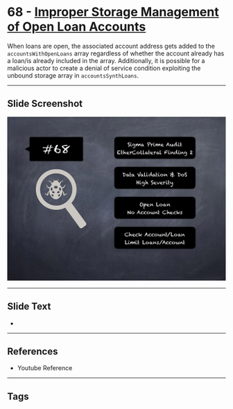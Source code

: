 
# 68 - [Improper Storage Management of Open Loan Accounts](./Improper%20Storage%20Management%20of%20Open%20Loan%20Accounts.md)

 When loans are open, the associated account address gets added to the `accountsWithOpenLoans` array regardless of whether the account already has a loan/is already included in the array. Additionally, it is possible for a malicious actor to create a denial of service condition exploiting the unbound storage array in `accountsSynthLoans`. 


___
## Slide Screenshot
![068.png](../../images/7.%20Audit%20Findings%20101/068.png)
___
## Slide Text
- 
___
## References
- Youtube Reference
___
## Tags
